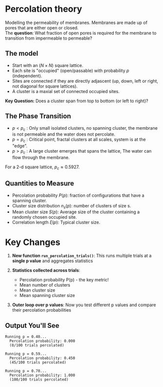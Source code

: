 # Percolation theory

Modelling the permeability of membranes. Membranes are made up of pores that are either open or closed.  
The **question**: What fraction of open pores is required for the membrane to transition from impermeable to permeable?  

## The model

- Start with an ($N \times N$) square lattice.
- Each site is "occupied" (open/passable) with probability $p$ (independent).
- Sites are connected if they are directly adjascent (up, down, left or right, not diagonal for square lattices).
- A cluster is a maxial set of connected occupied sites.

**Key Question:** Does a cluster span from top to bottom (or left to right)?  

## The Phase Transition

- $p < p_c$ : Only small isolated clusters, no spanning cluster, the membrane is not permeable and the water does not percolate.
- $p = p_c$ : Critical point, fractal clusters at all scales, system is at the "edge".
- $p > p_c$ : A large cluster emerges that spans the lattice, The water can flow through the membrane.

For a 2-d square lattice, $p_c \approx 0.5927$.

## Quantities to Measure

- Percolation probability $P(p)$: fraction of configurations that have a spanning cluster.
- Cluster size distribution $n_s(p)$: number of clusters of size s.
- Mean cluster size $S(p)$: Average size of the cluster containing a randomly chosen occupied site.
- Correlation length $\xi (p)$: Typical cluster size.


# Key Changes

1. **New function `run_percolation_trials()`**: This runs multiple trials at a **single p value** and aggregates statistics

2. **Statistics collected across trials**:
   - Percolation probability P(p) - the key metric!
   - Mean number of clusters
   - Mean cluster size
   - Mean spanning cluster size

3. **Outer loop over p values**: Now you test different p values and compare their percolation probabilities

## Output You'll See
```
Running p = 0.40...
  Percolation probability: 0.000
  (0/100 trials percolated)
  
Running p = 0.59...
  Percolation probability: 0.450
  (45/100 trials percolated)
  
Running p = 0.70...
  Percolation probability: 1.000
  (100/100 trials percolated)